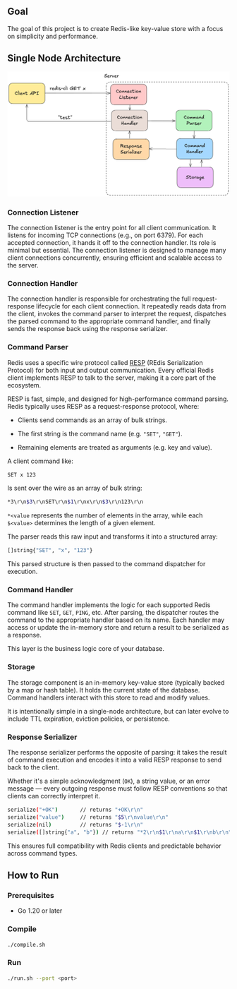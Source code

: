 ## Goal
The goal of this project is to create Redis-like key-value store with a focus on simplicity and performance.

## Single Node Architecture
![Single Node Architecture](./single_node_arch.png)

### Connection Listener

The connection listener is the entry point for all client communication. It listens for incoming TCP connections (e.g., on port 6379). For each accepted connection, it hands it off to the connection handler. Its role is minimal but essential. The connection listener is designed to manage many client connections concurrently, ensuring efficient and scalable access to the server.

### Connection Handler

The connection handler is responsible for orchestrating the full request-response lifecycle for each client connection. It repeatedly reads data from the client, invokes the command parser to interpret the request, dispatches the parsed command to the appropriate command handler, and finally sends the response back using the response serializer.

### Command Parser

Redis uses a specific wire protocol called [RESP](https://redis.io/docs/latest/develop/reference/protocol-spec/) (REdis Serialization Protocol) for both input and output communication. Every official Redis client implements RESP to talk to the server, making it a core part of the ecosystem.

RESP is fast, simple, and designed for high-performance command parsing. Redis typically uses RESP as a request-response protocol, where:

* Clients send commands as an array of bulk strings.
    
* The first string is the command name (e.g. `"SET"`, `"GET"`).
    
* Remaining elements are treated as arguments (e.g. key and value).
    

A client command like:

```bash
SET x 123
```

Is sent over the wire as an array of bulk string:

```bash
*3\r\n$3\r\nSET\r\n$1\r\nx\r\n$3\r\n123\r\n
```

`*<value` represents the number of elements in the array, while each `$<value>` determines the length of a given element.

The parser reads this raw input and transforms it into a structured array:

```bash
[]string{"SET", "x", "123"}
```

This parsed structure is then passed to the command dispatcher for execution.

### Command Handler

The command handler implements the logic for each supported Redis command like `SET`, `GET`, `PING`, etc. After parsing, the dispatcher routes the command to the appropriate handler based on its name. Each handler may access or update the in-memory store and return a result to be serialized as a response.

This layer is the business logic core of your database.

### Storage

The storage component is an in-memory key-value store (typically backed by a map or hash table). It holds the current state of the database. Command handlers interact with this store to read and modify values.

It is intentionally simple in a single-node architecture, but can later evolve to include TTL expiration, eviction policies, or persistence.

### Response Serializer

The response serializer performs the opposite of parsing: it takes the result of command execution and encodes it into a valid RESP response to send back to the client.

Whether it's a simple acknowledgment (`OK`), a string value, or an error message — every outgoing response must follow RESP conventions so that clients can correctly interpret it.

```bash
serialize("+OK")       // returns "+OK\r\n"
serialize("value")     // returns "$5\r\nvalue\r\n"
serialize(nil)         // returns "$-1\r\n"
serialize([]string{"a", "b"}) // returns "*2\r\n$1\r\na\r\n$1\r\nb\r\n"
```

This ensures full compatibility with Redis clients and predictable behavior across command types.


## How to Run

### Prerequisites
* Go 1.20 or later

### Compile
```bash
./compile.sh
```

### Run
```bash
./run.sh --port <port>
```

